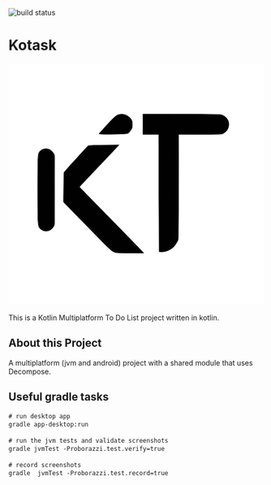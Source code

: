 ![build status](https://github.com/ahparhizgar/kotask/actions/workflows/build.yml/badge.svg)

# Kotask

![Logo](/images/logo.png)

This is a Kotlin Multiplatform To Do List project written in kotlin.

## About this Project

A multiplatform (jvm and android) project with a shared module that uses Decompose.

## Useful gradle tasks

```shell
# run desktop app
gradle app-desktop:run

# run the jvm tests and validate screenshots
gradle jvmTest -Proborazzi.test.verify=true

# record screenshots
gradle  jvmTest -Proborazzi.test.record=true
```
